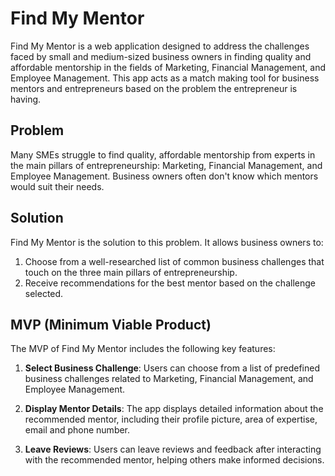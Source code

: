 # Find My Mentor

Find My Mentor is a web application designed to address the challenges faced by small and medium-sized business owners in finding quality and affordable mentorship in the fields of Marketing, Financial Management, and Employee Management. This app acts as a match making tool for business mentors and entrepreneurs based on the problem the entrepreneur is having.

## Problem

Many SMEs struggle to find quality, affordable mentorship from experts in the main pillars of entrepreneurship: Marketing, Financial Management, and Employee Management. Business owners often don't know which mentors would suit their needs.

## Solution

Find My Mentor is the solution to this problem. It allows business owners to:

1. Choose from a well-researched list of common business challenges that touch on the three main pillars of entrepreneurship.
2. Receive recommendations for the best mentor based on the challenge selected.

## MVP (Minimum Viable Product)

The MVP of Find My Mentor includes the following key features:

1. **Select Business Challenge**: Users can choose from a list of predefined business challenges related to Marketing, Financial Management, and Employee Management.

2. **Display Mentor Details**: The app displays detailed information about the recommended mentor, including their profile picture, area of expertise, email and phone number.

3. **Leave Reviews**: Users can leave reviews and feedback after interacting with the recommended mentor, helping others make informed decisions.

